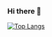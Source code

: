 ### Hi there 👋

[![Top Langs](https://github-readme-stats.vercel.app/api/top-langs/?username=bburakolgunn&layout=donut)](https://github.com/anuraghazra/github-readme-stats)



<!--
**bburakolgunn/bburakolgunn** is a ✨ _special_ ✨ repository because its `README.md` (this file) appears on your GitHub profile.

Here are some ideas to get you started:

- 🔭 I’m currently working on ...
- 🌱 I’m currently learning ...
- 👯 I’m looking to collaborate on ...
- 🤔 I’m looking for help with ...
- 💬 Ask me about ...
- 📫 How to reach me: ...
- 😄 Pronouns: ...
- ⚡ Fun fact: ...
-->
